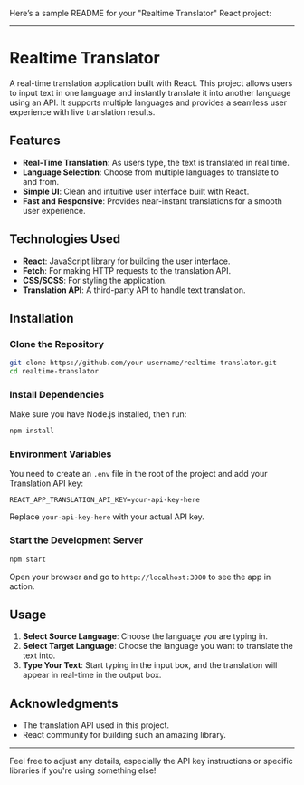Here’s a sample README for your "Realtime Translator" React project:

---

# Realtime Translator

A real-time translation application built with React. This project allows users to input text in one language and instantly translate it into another language using an API. It supports multiple languages and provides a seamless user experience with live translation results.

## Features

- **Real-Time Translation**: As users type, the text is translated in real time.
- **Language Selection**: Choose from multiple languages to translate to and from.
- **Simple UI**: Clean and intuitive user interface built with React.
- **Fast and Responsive**: Provides near-instant translations for a smooth user experience.

## Technologies Used

- **React**: JavaScript library for building the user interface.
- **Fetch**: For making HTTP requests to the translation API.
- **CSS/SCSS**: For styling the application.
- **Translation API**: A third-party API to handle text translation.

## Installation

### Clone the Repository

```bash
git clone https://github.com/your-username/realtime-translator.git
cd realtime-translator
```

### Install Dependencies

Make sure you have Node.js installed, then run:

```bash
npm install
```

### Environment Variables

You need to create an `.env` file in the root of the project and add your Translation API key:

```env
REACT_APP_TRANSLATION_API_KEY=your-api-key-here
```

Replace `your-api-key-here` with your actual API key.

### Start the Development Server

```bash
npm start
```

Open your browser and go to `http://localhost:3000` to see the app in action.

## Usage

1. **Select Source Language**: Choose the language you are typing in.
2. **Select Target Language**: Choose the language you want to translate the text into.
3. **Type Your Text**: Start typing in the input box, and the translation will appear in real-time in the output box.

## Acknowledgments

- The translation API used in this project.
- React community for building such an amazing library.

---

Feel free to adjust any details, especially the API key instructions or specific libraries if you're using something else!
